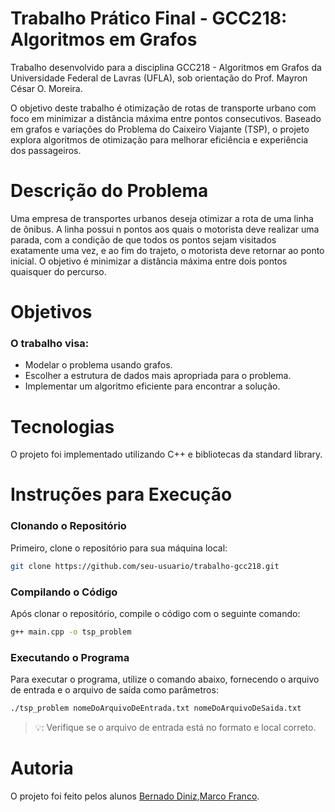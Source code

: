 # Trabalho Prático Final - GCC218: Algoritmos em Grafos

Trabalho desenvolvido para a disciplina GCC218 - Algoritmos em Grafos da Universidade Federal de Lavras (UFLA), sob orientação do Prof. Mayron César O. Moreira.

O objetivo deste trabalho é otimização de rotas de transporte urbano com foco em minimizar a distância máxima entre pontos consecutivos. Baseado em grafos e variações do Problema do Caixeiro Viajante (TSP), o projeto explora algoritmos de otimização para melhorar eficiência e experiência dos passageiros.

# Descrição do Problema
Uma empresa de transportes urbanos deseja otimizar a rota de uma linha de ônibus. A linha possui n pontos aos quais o motorista deve realizar uma parada, com a condição de que todos os pontos sejam visitados exatamente uma vez, e ao fim do trajeto, o motorista deve retornar ao ponto inicial. O objetivo é minimizar a distância máxima entre dois pontos quaisquer do percurso.

# Objetivos
### O trabalho visa:
- Modelar o problema usando grafos.
- Escolher a estrutura de dados mais apropriada para o problema.
- Implementar um algoritmo eficiente para encontrar a solução.

# Tecnologias
O projeto foi implementado utilizando C++ e bibliotecas da standard library.

# Instruções para Execução
### Clonando o Repositório
Primeiro, clone o repositório para sua máquina local:

```sh
git clone https://github.com/seu-usuario/trabalho-gcc218.git
```
### Compilando o Código
Após clonar o repositório, compile o código com o seguinte comando:

```sh
g++ main.cpp -o tsp_problem
```
### Executando o Programa
Para executar o programa, utilize o comando abaixo, fornecendo o arquivo de entrada e o arquivo de saída como parâmetros:

```sh
./tsp_problem nomeDoArquivoDeEntrada.txt nomeDoArquivoDeSaida.txt
```
>:bulb:: Verifique se o arquivo de entrada está no formato e local correto.

# Autoria
O projeto foi feito pelos alunos [Bernado Diniz](https://github.com/youserz),[Marco Franco](https://github.com/MarcoTFranco).
